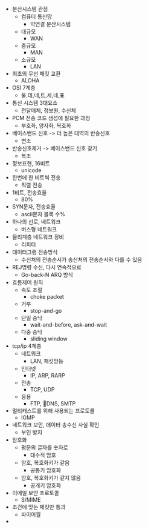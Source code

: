 - 분산시스템 관점
	- 컴퓨터 통신망
		- 약연결 분산시스템
	- 대규모
		- WAN
	- 중규모
		- MAN
	- 소규모
		- LAN
- 최초의 무선 패킷 교환
	- ALOHA
- OSI 7계층
	- 물,데,네,트,세,네,표
- 통신 시스템 3대요소
	- 전달매체, 정보원, 수신체
- PCM 전송 코드 생성에 필요한 과정
	- 부호화, 양자화, 복호화
- 베이스밴드 신호 -> 더 높은 대역의 반송신호
	- 변조
- 반송신호제거 -> 베이스밴드 신호 찾기
	- 복조
- 정보표현, 16비트
	- unicode
- 한번에 한 비트씩 전송
	- 직렬 전송
- 1비트, 전송효율
	- 80%
- SYN문자, 전송효율
	- ascii문자 블록 수%
- 하나의 선로, 네트워크
	- 버스형 네트워크
- 물리계층 네트워크 장비
	- 리피터
- 데이터그램 전송방식
	- 수신처의 전송순서가 송신처의 전송순서와 다를 수 있음
- REJ명령 수신, 다시 연속적으로
	- Go-back-N ARQ 방식
- 흐름제어 원칙
	- 속도 조절
		- choke packet
	- 거부
		- stop-and-go
	- 단일 승낙
		- wait-and-before, ask-and-wait
	- 다중 승낙
		- sliding window
- tcp/ip 4계층
	- 네트워크
		- LAN, 패킷망등
	- 인터넷
		- IP, ARP, RARP
	- 전송
		- TCP, UDP
	- 응용
		- FTP, DNS, SMTP
- 멀티캐스트를 위해 사용되는 프로토콜
	- IGMP
- 네트워크 보안, 데이터 송수신 사실 확인
	- 부인 방지
- 암호화
	- 평문의 글자를 숫자로
		- 대수적 암호
	- 암호, 복호화키가 같음
		- 공통키 암호화
	- 암호, 복호화키가 같지 않음
		- 공개키 암호화
- 이메일 보안 프로토콜
	- S/MIME
- 조건에 맞는 패킷만 통과
	- 파이어월
-